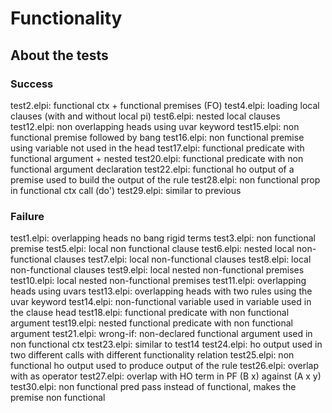 # Functionality

## About the tests

### Success

test2.elpi: functional ctx + functional premises (FO)
test4.elpi: loading local clauses (with and without local pi)
test6.elpi: nested local clauses
test12.elpi: non overlapping heads using uvar keyword
test15.elpi: non functional premise followed by bang
test16.elpi: non functional premise using variable not used in the head
test17.elpi: functional predicate with functional argument + nested
test20.elpi: functional predicate with non functional argument declaration
test22.elpi: functional ho output of a premise used to build the output of the rule
test28.elpi: non functional prop in functional ctx call (do')
test29.elpi: similar to previous


### Failure

test1.elpi: overlapping heads no bang rigid terms
test3.elpi: non functional premise
test5.elpi: local non functional clause
test6.elpi: nested local non-functional clauses
test7.elpi: local non-functional clauses
test8.elpi: local non-functional clauses
test9.elpi: local nested non-functional premises
test10.elpi: local nested non-functional premises
test11.elpi: overlapping heads using uvars
test13.elpi: overlapping heads with two rules using the uvar keyword
test14.elpi: non-functional variable used in variable used in the clause head
test18.elpi: functional predicate with non functional argument
test19.elpi: nested functional predicate with non functional argument
test21.elpi: wrong-if: non-declared functional argument used in non functional ctx
test23.elpi: similar to test14
test24.elpi: ho output used in two different calls with different functionality relation
test25.elpi: non functional ho output used to produce output of the rule
test26.elpi: overlap with as operator
test27.elpi: overlap with HO term in PF (B x) against (A x y)
test30.elpi: non functional pred pass instead of functional, makes the premise non functional 
